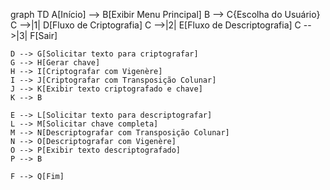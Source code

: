 graph TD
A[Início] --> B[Exibir Menu Principal]
B --> C{Escolha do Usuário}
C -->|1| D[Fluxo de Criptografia]
C -->|2| E[Fluxo de Descriptografia]
C -->|3| F[Sair]

    D --> G[Solicitar texto para criptografar]
    G --> H[Gerar chave]
    H --> I[Criptografar com Vigenère]
    I --> J[Criptografar com Transposição Colunar]
    J --> K[Exibir texto criptografado e chave]
    K --> B

    E --> L[Solicitar texto para descriptografar]
    L --> M[Solicitar chave completa]
    M --> N[Descriptografar com Transposição Colunar]
    N --> O[Descriptografar com Vigenère]
    O --> P[Exibir texto descriptografado]
    P --> B

    F --> Q[Fim]
